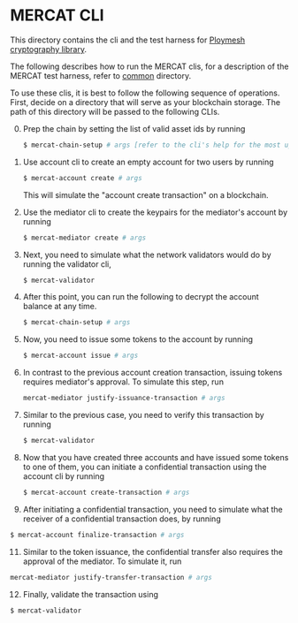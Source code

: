 # MERCAT CLI

This directory contains the cli and the test harness for [Ploymesh cryptography library][cryptography].

The following describes how to run the MERCAT clis, for a description of the MERCAT test harness, refer
to [common][harness] directory.

To use these clis, it is best to follow the following sequence of operations. First, decide on a directory
that will serve as your blockchain storage. The path of this directory will be passed to the following CLIs.

0. Prep the chain by setting the list of valid asset ids by running
   ```bash
   $ mercat-chain-setup # args [refer to the cli's help for the most up to date list of arguments]
   ```

1. Use account cli to create an empty account for two users by running
   ```bash
   $ mercat-account create # args
   ```

   This will simulate the "account create transaction" on a blockchain.

3. Use the mediator cli to create the keypairs for the mediator's account by running
   ```bash
   $ mercat-mediator create # args
   ```

4. Next, you need to simulate what the network validators would do by running the validator cli,
   ```bash
   $ mercat-validator
   ```

5. After this point, you can run the following to decrypt the account balance at any time.
   ```bash
   $ mercat-chain-setup # args
   ```

6. Now, you need to issue some tokens to the account by running
   ```bash
   $ mercat-account issue # args
   ```

7. In contrast to the previous account creation transaction, issuing tokens requires mediator's approval.
   To simulate this step, run
   ```bash
   mercat-mediator justify-issuance-transaction # args
   ```

8. Similar to the previous case, you need to verify this transaction by running
   ```bash
   $ mercat-validator
   ```

9. Now that you have created three accounts and have issued some tokens to one of them,
   you can initiate a confidential transaction using the account cli by running
   ```bash
   $ mercat-account create-transaction # args
   ```

10. After initiating a confidential transaction, you need to simulate what the receiver of a confidential transaction
   does, by running
   ```bash
   $ mercat-account finalize-transaction # args
   ```

11. Similar to the token issuance, the confidential transfer also requires the approval of the mediator.
   To simulate it, run
   ```bash
   mercat-mediator justify-transfer-transaction # args
   ```

12. Finally, validate the transaction using
   ```bash
   $ mercat-validator
   ```


[cryptography]: https://github.com/PolymathNetwork/cryptography
[harness]: https://github.com/PolymathNetwork/crypto-framework/tree/master/mercat/common
